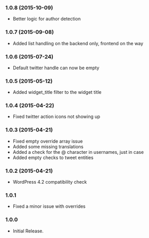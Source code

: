 ### 1.0.8 (2015-10-09)
- Better logic for author detection

### 1.0.7 (2015-09-08)
- Added list handling on the backend only, frontend on the way

### 1.0.6 (2015-07-24)
- Default twitter handle can now be empty

### 1.0.5 (2015-05-12)
- Added widget_title filter to the widget title

### 1.0.4 (2015-04-22)

- Fixed twitter action icons not showing up

### 1.0.3 (2015-04-21)

- Fixed empty override array issue
- Added some missing translations
- Added a check for the @ character in usernames, just in case
- Added empty checks to tweet entities

### 1.0.2 (2015-04-21)

- WordPress 4.2 compatibility check

### 1.0.1

- Fixed a minor issue with overrides

### 1.0.0

- Initial Release.
